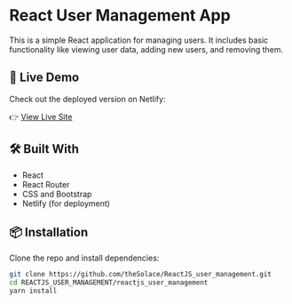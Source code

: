 # React User Management App

This is a simple React application for managing users. It includes basic functionality like viewing user data, adding new users, and removing them.

## 🚀 Live Demo

Check out the deployed version on Netlify:

👉 [View Live Site](https://stalwart-mousse-927812.netlify.app/)

## 🛠️ Built With

- React
- React Router
- CSS and Bootstrap
- Netlify (for deployment)

## 📦 Installation

Clone the repo and install dependencies:

```bash
git clone https://github.com/theSolace/ReactJS_user_management.git
cd REACTJS_USER_MANAGEMENT/reactjs_user_management
yarn install
